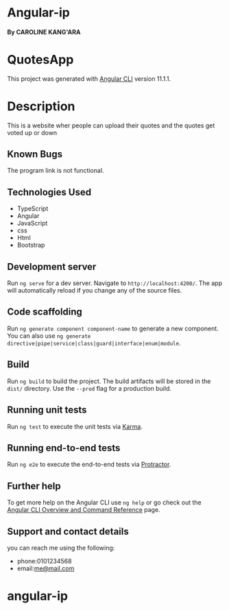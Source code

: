 # Angular-ip
####  
#### By CAROLINE KANG'ARA

# QuotesApp

This project was generated with [Angular CLI](https://github.com/angular/angular-cli) version 11.1.1.

# Description

This is a website wher people can upload their quotes and the quotes get voted up or down

## Known Bugs
The program link is not functional.

## Technologies Used
* TypeScript
* Angular
* JavaScript
* css
* Html
* Bootstrap

## Development server

Run `ng serve` for a dev server. Navigate to `http://localhost:4200/`. The app will automatically reload if you change any of the source files.

## Code scaffolding

Run `ng generate component component-name` to generate a new component. You can also use `ng generate directive|pipe|service|class|guard|interface|enum|module`.

## Build

Run `ng build` to build the project. The build artifacts will be stored in the `dist/` directory. Use the `--prod` flag for a production build.

## Running unit tests

Run `ng test` to execute the unit tests via [Karma](https://karma-runner.github.io).

## Running end-to-end tests

Run `ng e2e` to execute the end-to-end tests via [Protractor](http://www.protractortest.org/).

## Further help

To get more help on the Angular CLI use `ng help` or go check out the [Angular CLI Overview and Command Reference](https://angular.io/cli) page.

## Support and contact details
you can reach me using the following:
* phone:0101234568
* email:me@mail.com

# angular-ip
